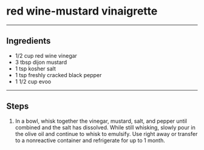 # red wine-mustard vinaigrette

---

## Ingredients

* 1/2 cup red wine vinegar
* 3 tbsp dijon mustard
* 1 tsp kosher salt
* 1 tsp freshly cracked black pepper
* 1 1/2 cup evoo

---

## Steps

1.  In a bowl, whisk together the vinegar, mustard, salt, and pepper until combined and the salt has dissolved. While still whisking, slowly pour in the olive oil and continue to whisk to emulsify. Use right away or transfer to a nonreactive container and refrigerate for up to 1 month.